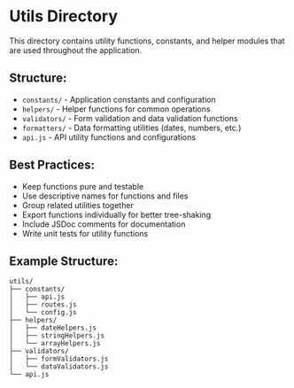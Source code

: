 # Utils Directory

This directory contains utility functions, constants, and helper modules that are used throughout the application.

## Structure:
- `constants/` - Application constants and configuration
- `helpers/` - Helper functions for common operations
- `validators/` - Form validation and data validation functions
- `formatters/` - Data formatting utilities (dates, numbers, etc.)
- `api.js` - API utility functions and configurations

## Best Practices:
- Keep functions pure and testable
- Use descriptive names for functions and files
- Group related utilities together
- Export functions individually for better tree-shaking
- Include JSDoc comments for documentation
- Write unit tests for utility functions

## Example Structure:
```
utils/
├── constants/
│   ├── api.js
│   ├── routes.js
│   └── config.js
├── helpers/
│   ├── dateHelpers.js
│   ├── stringHelpers.js
│   └── arrayHelpers.js
├── validators/
│   ├── formValidators.js
│   └── dataValidators.js
└── api.js
``` 